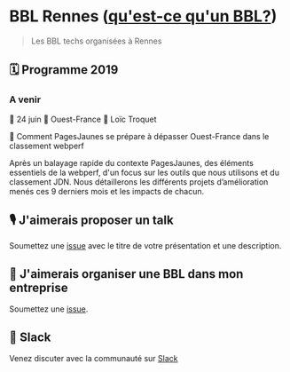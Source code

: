 # BBL Rennes ([qu'est-ce qu'un BBL?](https://www.brownbaglunch.fr/))

> Les BBL techs organisées à Rennes

## 🗓 Programme 2019

### A venir

:calendar: 24 juin :office: Ouest-France :microphone: Loïc Troquet

:memo: Comment PagesJaunes se prépare à dépasser Ouest-France dans le classement webperf

Après un balayage rapide du contexte PagesJaunes, des éléments essentiels de la webperf, d'un focus sur les outils que nous utilisons et du classement JDN. Nous détaillerons les différents projets d’amélioration menés ces 9 derniers mois et les impacts de chacun.

## 🎙 J'aimerais proposer un talk

Soumettez une [issue](https://github.com/rennestech/bbl/issues) avec le titre de votre présentation et une description.

## :office: J'aimerais organiser une BBL dans mon entreprise

Soumettez une [issue](https://github.com/rennestech/bbl/issues).

## 👋 Slack

Venez discuter avec la communauté sur [Slack](https://join.slack.com/t/rennestech/shared_invite/enQtNTY5OTk4NDk5MzAyLWRjZjg4MTAwNTU1ODczMjgwNmJkMzM5Y2UzMWQyZDc0MGRmM2Q2YjExNDQ4MmJlM2E5MWYwYTRlZGQzODdjOGY)
